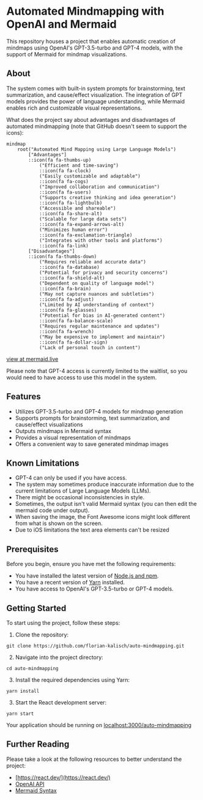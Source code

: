 # Automated Mindmapping with OpenAI and Mermaid

This repository houses a project that enables automatic creation of mindmaps using OpenAI's GPT-3.5-turbo and GPT-4 models, with the support of Mermaid for mindmap visualizations.

## About

The system comes with built-in system prompts for brainstorming, text summarization, and cause/effect visualization. The integration of GPT models provides the power of language understanding, while Mermaid enables rich and customizable visual representations.

What does the project say about advantages and disadvantages of automated mindmapping (note that GitHub doesn't seem to support the icons):

```mermaid
mindmap
	root("Automated Mind Mapping using Large Language Models")
		["Advantages"]
		::icon(fa fa-thumbs-up)
			("Efficient and time-saving")
			::icon(fa fa-clock)
			("Easily customizable and adaptable")
			::icon(fa fa-cogs)
			("Improved collaboration and communication")
			::icon(fa fa-users)
			("Supports creative thinking and idea generation")
			::icon(fa fa-lightbulb)
			("Accessible and shareable")
			::icon(fa fa-share-alt)
			("Scalable for large data sets")
			::icon(fa fa-expand-arrows-alt)
			("Minimizes human error")
			::icon(fa fa-exclamation-triangle)
			("Integrates with other tools and platforms")
			::icon(fa fa-link)
		["Disadvantages"]
		::icon(fa fa-thumbs-down)
			("Requires reliable and accurate data")
			::icon(fa fa-database)
			("Potential for privacy and security concerns")
			::icon(fa fa-shield-alt)
			("Dependent on quality of language model")
			::icon(fa fa-brain)
			("May not capture nuances and subtleties")
			::icon(fa fa-adjust)
			("Limited by AI understanding of context")
			::icon(fa fa-glasses)
			("Potential for bias in AI-generated content")
			::icon(fa fa-balance-scale)
			("Requires regular maintenance and updates")
			::icon(fa fa-wrench)
			("May be expensive to implement and maintain")
			::icon(fa fa-dollar-sign)
			("Lack of personal touch in content")
```

[view at mermaid.live](https://mermaid.live/edit#pako:eNqNVctu20AM_JWFTi0Q_YBvAdJDgBgommPVA7WiJNb7UJZcO26Qfy9XdprYwAY9WJD3MRwOh9RLY-OAzabxFAYPSxc6STHKl665zRI9CA5mq3tmC8tCYTKZy_MB0oT6DFMGfdkqiOOu-Vrud_JTbw97CKJ7uvrrtLrZkI3hywhmhFbm7Htu83K-0pWQ38aRLGEQAxpRyGPLsNd4_5CvUKyLdvcR4dbanJT0CqDnmFgKXkLOTriKM6PdtUPMvcMLQsDkjsZmVi3oD-j2igwDLFL-VQHjxB-B7v2S4h4LJ-egj8qRYjiz9D4HsutKDS8zpgvAx7wsMQkbm1Bv7tHITGFXalNAaUAwEwZMn8I6mmbps-uvNERmesuVZ9AQn-S6HmjByQU_C26Va4zJuNUtAwgYxnoV8HnRgC2kFA98DagmJC0BslHnQDCop1IdyTrwa-qtJFKbXtb1PghOxSdsDiSziTJjMhKj4zXnxYEocc914cLu3ex3xPB_fh_iIXwk8gOfMqk51aCO3u315uIiWY1C2euBL_L6HovbCdwq-5JoD_Z4qiIqJMmxNIXFFLheTUI3XKt_hwuGoXSSuvYpgytQcdTKnieALxOghtknoIu0t3A0IYqx2kY5oQkZlNVJe869OBTCKkUYfmtDfsR7UGuUSdUfze29yco0sShYaQdlqVcFn6WGNzlgRq4L2ROwoaDY7bmn1k4O5Uw1Z_W_5tSyNgJWSj5l7QzjVRxFKqdXAfIyFGfWgA8Jg52v1ezRaPugDrwyCqIhvzj0b6N0DaG_qpfKVEot03RRpgewu6LfonLGoGJIzHYuSrwn39w0HpMGGPQr8tIFY7pGu8nruNjo64Aj6OTtmi686lHQj8rjMdhmIynjTXPK9Y5Au9E3mxEc4-tfWGtgMg)

Please note that GPT-4 access is currently limited to the waitlist, so you would need to have access to use this model in the system.

## Features
- Utilizes GPT-3.5-turbo and GPT-4 models for mindmap generation
- Supports prompts for brainstorming, text summarization, and cause/effect visualizations
- Outputs mindmaps in Mermaid syntax
- Provides a visual representation of mindmaps
- Offers a convenient way to save generated mindmap images

## Known Limitations
- GPT-4 can only be used if you have access.
- The system may sometimes produce inaccurate information due to the current limitations of Large Language Models (LLMs).
- There might be occasional inconsistencies in style.
- Sometimes, the output isn't valid Mermaid syntax (you can then edit the mermaid code under output).
- When saving the image, the Font Awesome icons might look different from what is shown on the screen.
- Due to iOS limitations the text area elements can't be resized

## Prerequisites

Before you begin, ensure you have met the following requirements:

- You have installed the latest version of [Node.js and npm](https://nodejs.org/en/download/).
- You have a recent version of [Yarn](https://classic.yarnpkg.com/en/docs/install) installed.
- You have access to OpenAI's GPT-3.5-turbo or GPT-4 models.

## Getting Started

To start using the project, follow these steps:

1. Clone the repository:
```shell
git clone https://github.com/florian-kalisch/auto-mindmapping.git
```

2. Navigate into the project directory:
```shell
cd auto-mindmapping
```

3. Install the required dependencies using Yarn:
```shell
yarn install
```

3. Start the React development server:
```shell
yarn start
```

Your application should be running on
[localhost:3000/auto-mindmapping](http://localhost:3000/auto-mindmapping)

## Further Reading
Please take a look at the following resources to better understand the project:
- [https://react.dev/](https://react.dev/)
- [OpenAI API](https://platform.openai.com/docs/api-reference/)
- [Mermaid Syntax](https://mermaid.js.org/syntax/mindmap.html)
